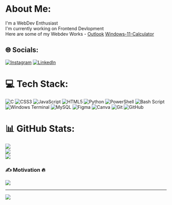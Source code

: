 # About Me:
I'm a WebDev Enthusiast<br>I'm currently working on Frontend Devlopment<br>Here are some of my Webdev Works - [Outlook](https://kunalgehlot73.github.io/Outlook/) [Windows-11-Calculator](https://kunalgehlot73.github.io/Windows-11-Calculator/)


## 🌐 Socials:
[![Instagram](https://img.shields.io/badge/Instagram-%23E4405F.svg?logo=Instagram&logoColor=white)](https://instagram.com/forbidden_kunal) [![LinkedIn](https://img.shields.io/badge/LinkedIn-%230077B5.svg?logo=linkedin&logoColor=white)](https://www.linkedin.com/in/kunal-gehlot-200415319) 

# 💻 Tech Stack:
![C](https://img.shields.io/badge/c-%2300599C.svg?style=flat&logo=c&logoColor=white) ![CSS3](https://img.shields.io/badge/css3-%231572B6.svg?style=flat&logo=css3&logoColor=white) ![JavaScript](https://img.shields.io/badge/javascript-%23323330.svg?style=flat&logo=javascript&logoColor=%23F7DF1E) ![HTML5](https://img.shields.io/badge/html5-%23E34F26.svg?style=flat&logo=html5&logoColor=white) ![Python](https://img.shields.io/badge/python-3670A0?style=flat&logo=python&logoColor=ffdd54) ![PowerShell](https://img.shields.io/badge/PowerShell-%235391FE.svg?style=flat&logo=powershell&logoColor=white) ![Bash Script](https://img.shields.io/badge/bash_script-%23121011.svg?style=flat&logo=gnu-bash&logoColor=white) ![Windows Terminal](https://img.shields.io/badge/Windows%20Terminal-%234D4D4D.svg?style=flat&logo=windows-terminal&logoColor=white) ![MySQL](https://img.shields.io/badge/mysql-4479A1.svg?style=flat&logo=mysql&logoColor=white) ![Figma](https://img.shields.io/badge/figma-%23F24E1E.svg?style=flat&logo=figma&logoColor=white) ![Canva](https://img.shields.io/badge/Canva-%2300C4CC.svg?style=flat&logo=Canva&logoColor=white) ![Git](https://img.shields.io/badge/git-%23F05033.svg?style=flat&logo=git&logoColor=white) ![GitHub](https://img.shields.io/badge/github-%23121011.svg?style=flat&logo=github&logoColor=white)
# 📊 GitHub Stats:
![](https://github-readme-stats.vercel.app/api?username=kunalgehlot73&theme=dracula&hide_border=false&include_all_commits=true&count_private=true)<br/>
![](https://github-readme-streak-stats.herokuapp.com/?user=kunalgehlot73&theme=dracula&hide_border=false)<br/>
![](https://github-readme-stats.vercel.app/api/top-langs/?username=kunalgehlot73&theme=dracula&hide_border=false&include_all_commits=true&count_private=true&layout=compact)

### ✍️ Motivation 🔥
![](https://quotes-github-readme.vercel.app/api?type=horizontal&theme=gruvbox)

---
[![](https://visitcount.itsvg.in/api?id=kunalgehlot73&icon=6&color=1)](https://visitcount.itsvg.in)
